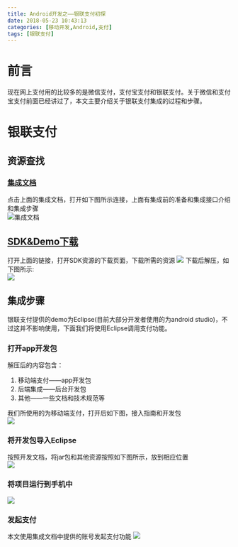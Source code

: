 ```yaml
---
title: Android开发之——银联支付初探
date: 2018-05-23 10:43:13
categories: [移动开发,Android,支付]
tags: [银联支付]
---
```

# 前言
现在网上支付用的比较多的是微信支付，支付宝支付和银联支付。关于微信和支付宝支付前面已经讲过了，本文主要介绍关于银联支付集成的过程和步骤。

<!--more-->

# 银联支付
## 资源查找
### [集成文档][1]
点击上面的集成文档，打开如下图所示连接，上面有集成前的准备和集成接口介绍和集成步骤   
![集成文档][2]
## [SDK&Demo下载][3]
打开上面的链接，打开SDK资源的下载页面，下载所需的资源
![][4]
下载后解压，如下图所示:  
![][5] 

## 集成步骤
银联支付提供的demo为Eclipse(目前大部分开发者使用的为android studio)，不过这并不影响使用，下面我们将使用Eclipse调用支付功能。   

### 打开app开发包
解压后的内容包含：     

1. 移动端支付——app开发包 
2. 后端集成——后台开发包
3. 其他——一些文档和技术规范等  


我们所使用的为移动端支付，打开后如下图，接入指南和开发包     
![][6]  

### 将开发包导入Eclipse
按照开发文档，将jar包和其他资源按照如下图所示，放到相应位置  
![][7]  

### 将项目运行到手机中
![][8]  

### 发起支付
本文使用集成文档中提供的账号发起支付功能
![][9]


[1]: https://open.unionpay.com/ajweb/product/newProDetail?proId=3&cataId=30
[2]: http://p95ubv5wt.bkt.gdipper.com/yinlian-doc.png
[3]: https://open.unionpay.com/ajweb/help/file/toDetailPage?id=633
[4]: http://p95ubv5wt.bkt.gdipper.com/yinlian-sdk.png
[5]: http://p95ubv5wt.bkt.gdipper.com/yinlian-sdk-jieya.png
[6]: http://p95ubv5wt.bkt.gdipper.com/yinlian-app.png
[7]: http://p95ubv5wt.bkt.gdipper.com/yinlian-app-eclipses.png
[8]: http://p95ubv5wt.bkt.gdipper.com/yinlian-app-run.png
[9]: http://p95ubv5wt.bkt.gdipper.com/yinlian-pay.gif